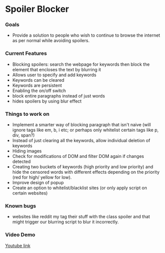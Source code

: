 <!DOCTYPE html>
<html>
    <body>
        <h1> Spoiler Blocker</h1>
        <h3>Goals</h3>
        <ul>
            <li>Provide a solution to people who wish to continue to browse the internet as per normal while avoiding spoilers.</li>
        </ul>
        <h3>Current Features</h3>
        <ul>
            <li>Blocking spoilers: search the webpage for keywords then block the element that encloses the text by blurring it</li>
            <li>Allows user to specify and add keywords</li>
            <li>Keywords can be cleared</li>
            <li>Keywords are persistent</li>
            <li>Enabling the on/off switch</li>
            <li>block entire paragraphs instead of just words</li>
            <li>hides spoilers by using blur effect</li>
        </ul>
        <h3>Things to work on</h3>
        <ul>
            <li>Implement a smarter way of blocking paragraph that isn't naive (will ignore tags like em, b, i etc; or perhaps only whitelist certain tags like p, div, span?)</li>
            <li>Instead of just clearing all the keywords, allow individual deletion of keywords</li>
            <li>Hiding images</li>
            <li>Check for modifications of DOM and filter DOM again if changes detected</li>
            <li>Creating two buckets of keywords (high priority and low priority) and hide the censored words with different effects depending on the priority (red for high/ yellow for low).</li>
            <li>Improve design of popup</li>
            <li>Create an option to whitelist/blacklist sites (or only apply script on certain websites)</li>
        </ul>
        <h3>Known bugs</h3>
        <ul>
            <li>websites like reddit my tag their stuff with the class spoiler and that might trigger our blurring script to blur it incorrectly.</li>
        </ul>
        <h3>Video Demo</h3>
        <a href="https://www.youtube.com/watch?v=ABHz1v017_w&feature=youtu.be">Youtube link</a>
    </body>
</html>
